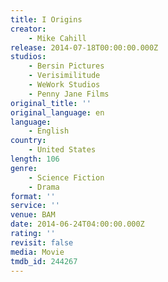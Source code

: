 ```yaml
---
title: I Origins
creator:
    - Mike Cahill
release: 2014-07-18T00:00:00.000Z
studios:
    - Bersin Pictures
    - Verisimilitude
    - WeWork Studios
    - Penny Jane Films
original_title: ''
original_language: en
language:
    - English
country:
    - United States
length: 106
genre:
    - Science Fiction
    - Drama
format: ''
service: ''
venue: BAM
date: 2014-06-24T04:00:00.000Z
rating: ''
revisit: false
media: Movie
tmdb_id: 244267
---
```



